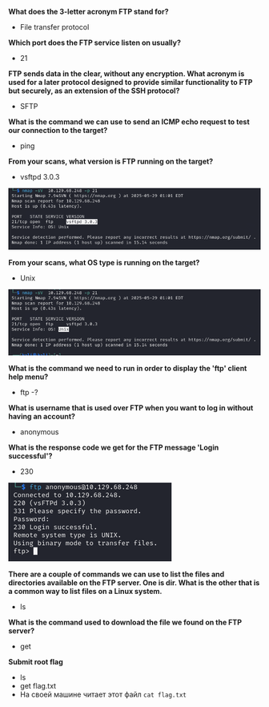 **What does the 3-letter acronym FTP stand for?**
- File transfer protocol

**Which port does the FTP service listen on usually?**
- 21

**FTP sends data in the clear, without any encryption. What acronym is used for a later protocol designed to provide similar functionality to FTP but securely, as an extension of the SSH protocol?**
- SFTP

**What is the command we can use to send an ICMP echo request to test our connection to the target?**
- ping

**From your scans, what version is FTP running on the target?**
- vsftpd 3.0.3

![](../src/images/Pasted%20image%2020250529100211.png)

**From your scans, what OS type is running on the target?**
- Unix

![](../src/images/Pasted%20image%2020250529100242.png)

**What is the command we need to run in order to display the 'ftp' client help menu?**
- ftp -?

**What is username that is used over FTP when you want to log in without having an account?**
- anonymous

**What is the response code we get for the FTP message 'Login successful'?**
- 230

![](../src/images/Pasted%20image%2020250529100638.png)

**There are a couple of commands we can use to list the files and directories available on the FTP server. One is dir. What is the other that is a common way to list files on a Linux system.**
- ls

**What is the command used to download the file we found on the FTP server?**
- get

**Submit root flag**
- ls
- get flag.txt
- На своей машине читает этот файл `cat flag.txt` 
